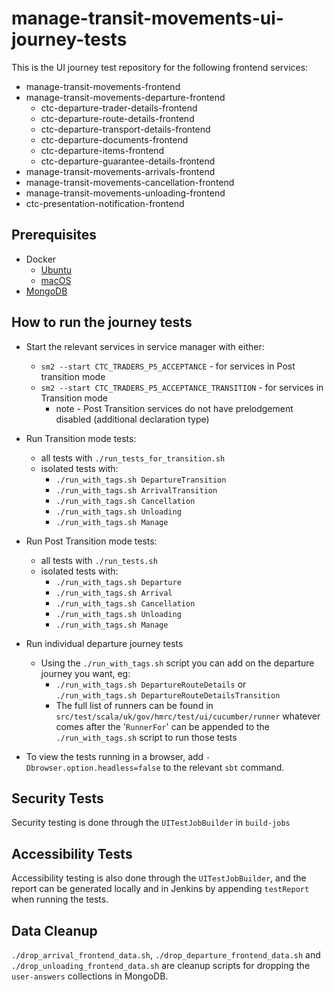 
# manage-transit-movements-ui-journey-tests

This is the UI journey test repository for the following frontend services:
- manage-transit-movements-frontend
- manage-transit-movements-departure-frontend
  - ctc-departure-trader-details-frontend
  - ctc-departure-route-details-frontend
  - ctc-departure-transport-details-frontend
  - ctc-departure-documents-frontend
  - ctc-departure-items-frontend
  - ctc-departure-guarantee-details-frontend
- manage-transit-movements-arrivals-frontend
- manage-transit-movements-cancellation-frontend
- manage-transit-movements-unloading-frontend
- ctc-presentation-notification-frontend

## Prerequisites
* Docker
    * [Ubuntu](https://docs.tax.service.gov.uk/mdtp-handbook/documentation/developer-set-up/install-docker.html#install-docker-ubuntu)
    * [macOS](https://docs.tax.service.gov.uk/mdtp-handbook/documentation/developer-set-up/install-docker.html#install-docker-macos)
* [MongoDB](https://docs.tax.service.gov.uk/mdtp-handbook/documentation/developer-set-up/set-up-mongodb.html)

## How to run the journey tests
* Start the relevant services in service manager with either:
  * `sm2 --start CTC_TRADERS_P5_ACCEPTANCE` - for services in Post transition mode
  * `sm2 --start CTC_TRADERS_P5_ACCEPTANCE_TRANSITION` - for services in Transition mode
      * note - Post Transition services do not have prelodgement disabled (additional declaration type)


* Run Transition mode tests:
  * all tests with `./run_tests_for_transition.sh`
  * isolated tests with:
    * `./run_with_tags.sh DepartureTransition`
    * `./run_with_tags.sh ArrivalTransition`
    * `./run_with_tags.sh Cancellation`
    * `./run_with_tags.sh Unloading`
    * `./run_with_tags.sh Manage`


* Run Post Transition mode tests:
  * all tests with `./run_tests.sh`
  * isolated tests with:
    * `./run_with_tags.sh Departure`
    * `./run_with_tags.sh Arrival`
    * `./run_with_tags.sh Cancellation`
    * `./run_with_tags.sh Unloading`
    * `./run_with_tags.sh Manage`


* Run individual departure journey tests
  * Using the `./run_with_tags.sh` script you can add on the departure journey you want, eg:
    * `./run_with_tags.sh DepartureRouteDetails` or `./run_with_tags.sh DepartureRouteDetailsTransition`
    * The full list of runners can be found in `src/test/scala/uk/gov/hmrc/test/ui/cucumber/runner` whatever comes after the '`RunnerFor`' 
      can be appended to the `./run_with_tags.sh` script to run those tests



* To view the tests running in a browser, add `-Dbrowser.option.headless=false` to the relevant `sbt` command.

## Security Tests
Security testing is done through the `UITestJobBuilder` in `build-jobs`

## Accessibility Tests
Accessibility testing is also done through the `UITestJobBuilder`, and the report can be generated locally and in Jenkins by appending `testReport` when running the tests.

## Data Cleanup
`./drop_arrival_frontend_data.sh`, `./drop_departure_frontend_data.sh` and `./drop_unloading_frontend_data.sh` are cleanup scripts for dropping the `user-answers` collections in MongoDB.
